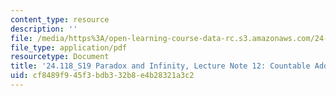 ```yaml
---
content_type: resource
description: ''
file: /media/https%3A/open-learning-course-data-rc.s3.amazonaws.com/24-118-paradox-and-infinity-spring-2019/cf8489f945f3bdb332b8e4b28321a3c2_MIT24_118S19_LecNote12.pdf
file_type: application/pdf
resourcetype: Document
title: '24.118_S19 Paradox and Infinity, Lecture Note 12: Countable Additivity'
uid: cf8489f9-45f3-bdb3-32b8-e4b28321a3c2
---
```

